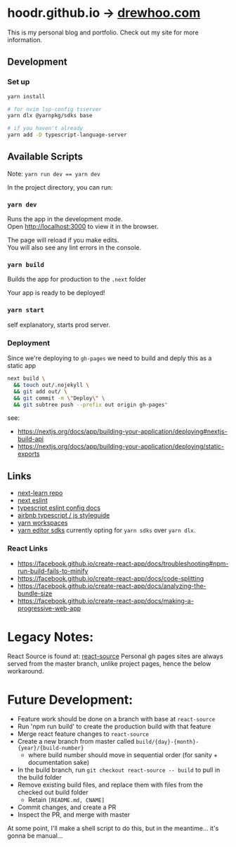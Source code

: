 # hoodr.github.io -> [drewhoo.com](https://drewhoo.com/)

This is my personal blog and portfolio. Check out my site for more information.

## Development

### Set up

```sh
yarn install

# for nvim lsp-config tsserver
yarn dlx @yarnpkg/sdks base

# if you haven't already
yarn add -D typescript-language-server
```

## Available Scripts

Note: `yarn run dev == yarn dev`

In the project directory, you can run:

### `yarn dev`

Runs the app in the development mode.<br>
Open [http://localhost:3000](http://localhost:3000) to view it in the browser.

The page will reload if you make edits.<br>
You will also see any lint errors in the console.

### `yarn build`

Builds the app for production to the `.next` folder

Your app is ready to be deployed!

### `yarn start`

self explanatory, starts prod server.

### Deployment

Since we're deploying to `gh-pages` we need to build and deply this as a static app

```sh
next build \
  && touch out/.nojekyll \
  && git add out/ \
  && git commit -m \"Deploy\" \
  && git subtree push --prefix out origin gh-pages"
```

see:
- https://nextjs.org/docs/app/building-your-application/deploying#nextjs-build-api
- https://nextjs.org/docs/app/building-your-application/deploying/static-exports

## Links

- [next-learn repo](https://github.com/vercel/next-learn/tree/master/basics)
- [next eslint](https://nextjs.org/docs/basic-features/eslint)
- [typescript eslint config docs](https://typescript-eslint.io/docs/linting/)
- [airbnb typescript / js styleguide](https://github.com/airbnb/javascript)
- [yarn workspaces](https://classic.yarnpkg.com/lang/en/docs/workspaces/)
- [yarn editor sdks](https://yarnpkg.com/getting-started/editor-sdks) currently opting for `yarn sdks` over `yarn dlx`.

### React Links
- https://facebook.github.io/create-react-app/docs/troubleshooting#npm-run-build-fails-to-minify
- https://facebook.github.io/create-react-app/docs/code-splitting
- https://facebook.github.io/create-react-app/docs/analyzing-the-bundle-size
- https://facebook.github.io/create-react-app/docs/making-a-progressive-web-app

# Legacy Notes:

React Source is found at: [react-source](https://github.com/hoodr/hoodr.github.io/tree/react-source)
Personal gh pages sites are always served from the master branch, unlike project pages, hence the below workaround.

# Future Development:

- Feature work should be done on a branch with base at `react-source`
- Run 'npm run build' to create the production build with that feature
- Merge react feature changes to `react-source`
- Create a new branch from master called `build/{day}-{month}-{year}/{build-number}`
  - where build number should move in sequential order (for sanity + documentation sake)
- In the build branch, run `git checkout react-source -- build` to pull in the build folder
- Remove existing build files, and replace them with files from the checked out build folder
  - Retain `[README.md, CNAME]`
- Commit changes, and create a PR
- Inspect the PR, and merge with master

At some point, I'll make a shell script to do this, but in the meantime... it's gonna be manual...

